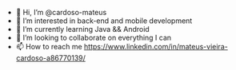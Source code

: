 - 👋 Hi, I’m @cardoso-mateus
- 👀 I’m interested in back-end and mobile development
- 🌱 I’m currently learning Java && Android
- 💞️ I’m looking to collaborate on everything I can
- 📫 How to reach me https://www.linkedin.com/in/mateus-vieira-cardoso-a86770139/

<!---
cardoso-mateus/cardoso-mateus is a ✨ special ✨ repository because its `README.md` (this file) appears on your GitHub profile.
You can click the Preview link to take a look at your changes.
--->
